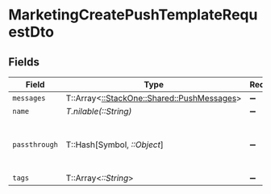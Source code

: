 # MarketingCreatePushTemplateRequestDto


## Fields

| Field                                                                             | Type                                                                              | Required                                                                          | Description                                                                       | Example                                                                           |
| --------------------------------------------------------------------------------- | --------------------------------------------------------------------------------- | --------------------------------------------------------------------------------- | --------------------------------------------------------------------------------- | --------------------------------------------------------------------------------- |
| `messages`                                                                        | T::Array<[::StackOne::Shared::PushMessages](../../models/shared/pushmessages.md)> | :heavy_minus_sign:                                                                | N/A                                                                               |                                                                                   |
| `name`                                                                            | *T.nilable(::String)*                                                             | :heavy_minus_sign:                                                                | N/A                                                                               |                                                                                   |
| `passthrough`                                                                     | T::Hash[Symbol, *::Object*]                                                       | :heavy_minus_sign:                                                                | Value to pass through to the provider                                             | {<br/>"other_known_names": "John Doe"<br/>}                                       |
| `tags`                                                                            | T::Array<*::String*>                                                              | :heavy_minus_sign:                                                                | N/A                                                                               |                                                                                   |